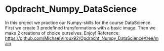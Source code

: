 # Opdracht_Numpy_DataScience
In this project we practice our Numpy-skills for the course DataScience.
First we create 3 predefined transformations with a basic image.
Then we make 2 creations of choice ourselves. Enjoy!
Reference: https://github.com/MichaelViroux92/Opdracht_Numpy_DataScience/tree/main
